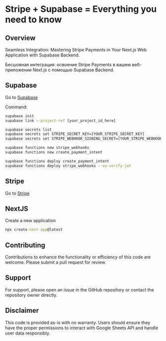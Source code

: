 # Stripe + Supabase = Everything you need to know

## Overview
Seamless Integration: Mastering Stripe Payments in Your Next.js Web Application with Supabase Backend.

Бесшовная интеграция: освоение Stripe Payments в вашем веб-приложении Next.js с помощью Supabase Backend.

## Supabase
Go to [Supabase](https://supabase.com)

Command:
```cmd
supabase init
supabase link --project-ref [your_project_id_here]

supabase secrets list
supabase secrets set STRIPE_SECRET_KEY=[YOUR_STRIPE_SECRET_KEY]
supabase secrets set STRIPE_WEBHOOK_SIGNING_SECRET=[YOUR_STRIPE_WEBHOOK_SIGNING_SECRET]

supabase functions new stripe_webhooks
supabase functions new create_payment_intent

supabase functions deploy create_payment_intent
supabase functions deploy stripe_webhooks --no-verify-jwt
```

## Stripe
Go to [Stripe](https://stripe.com)

## NextJS

Create a new application
```cmd
npx create-next-app@latest
```

## Contributing
Contributions to enhance the functionality or efficiency of this code are welcome. 
Please submit a pull request for review.

## Support
For support, please open an issue in the GitHub repository or contact the repository owner directly.

## Disclaimer
This code is provided as-is with no warranty. Users should ensure they have the proper permissions to interact with Google Sheets API and handle user data responsibly.

